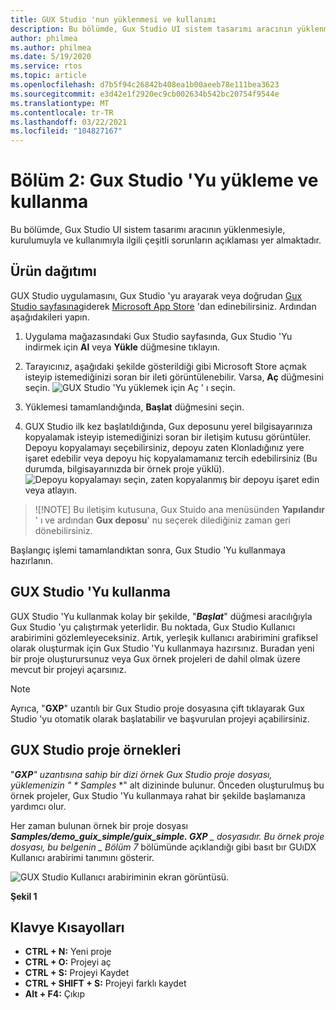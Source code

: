 ```yaml
---
title: GUX Studio 'nun yüklenmesi ve kullanımı
description: Bu bölümde, Gux Studio UI sistem tasarımı aracının yüklenmesiyle, kurulumuyla ve kullanımıyla ilgili çeşitli sorunların açıklaması yer almaktadır.
author: philmea
ms.author: philmea
ms.date: 5/19/2020
ms.service: rtos
ms.topic: article
ms.openlocfilehash: d7b5f94c26842b408ea1b00aeeb78e111bea3623
ms.sourcegitcommit: e3d42e1f2920ec9cb002634b542bc20754f9544e
ms.translationtype: MT
ms.contentlocale: tr-TR
ms.lasthandoff: 03/22/2021
ms.locfileid: "104827167"
---
```

# <a name="chapter-2-installation-and-use-of-guix-studio"></a>Bölüm 2: Gux Studio 'Yu yükleme ve kullanma

Bu bölümde, Gux Studio UI sistem tasarımı aracının yüklenmesiyle, kurulumuyla ve kullanımıyla ilgili çeşitli sorunların açıklaması yer almaktadır. 

## <a name="product-distribution"></a>Ürün dağıtımı

GUX Studio uygulamasını, Gux Studio 'yu arayarak veya doğrudan [Gux Studio sayfasına](https://www.microsoft.com/p/azure-rtos-guix-studio/9pbm1k1r7q0f?activetab=pivot:overviewtab)giderek [Microsoft App Store](https://microsoft.com/store/apps) 'dan edinebilirsiniz. Ardından aşağıdakileri yapın.

1. Uygulama mağazasındaki Gux Studio sayfasında, Gux Studio 'Yu indirmek için **Al** veya **Yükle** düğmesine tıklayın.

1. Tarayıcınız, aşağıdaki şekilde gösterildiği gibi Microsoft Store açmak isteyip istemediğinizi soran bir ileti görüntülenebilir. Varsa, **Aç** düğmesini seçin.
![GUX Studio 'Yu yüklemek için Aç ' ı seçin.](./media/guix-studio/open-ms-store.png)

1. Yüklemesi tamamlandığında, **Başlat** düğmesini seçin.

1. GUX Studio ilk kez başlatıldığında, Gux deposunu yerel bilgisayarınıza kopyalamak isteyip istemediğinizi soran bir iletişim kutusu görüntüler. Depoyu kopyalamayı seçebilirsiniz, depoyu zaten Klonladığınız yere işaret edebilir veya depoyu hiç kopyalamamanız tercih edebilirsiniz (Bu durumda, bilgisayarınızda bir örnek proje yüklü).
![Depoyu kopyalamayı seçin, zaten kopyalanmış bir depoyu işaret edin veya atlayın.](./media/guix-studio/clone-repo.png)

> ![!NOTE]
> Bu iletişim kutusuna, Gux Stuido ana menüsünden **Yapılandır** ' ı ve ardından **Gux deposu**' nu seçerek dilediğiniz zaman geri dönebilirsiniz.

Başlangıç işlemi tamamlandıktan sonra, Gux Studio 'Yu kullanmaya hazırlanın.

## <a name="using-guix-studio"></a>GUX Studio 'Yu kullanma

GUX Studio 'Yu kullanmak kolay bir şekilde, "***Başlat***" düğmesi aracılığıyla Gux Studio 'yu çalıştırmak yeterlidir. Bu noktada, Gux Studio Kullanıcı arabirimini gözlemleyeceksiniz. Artık, yerleşik kullanıcı arabirimini grafiksel olarak oluşturmak için Gux Studio 'Yu kullanmaya hazırsınız. Buradan yeni bir proje oluşturursunuz veya Gux örnek projeleri de dahil olmak üzere mevcut bir projeyi açarsınız.

> [!NOTE]
> Ayrıca, "**GXP**" uzantılı bir Gux Studio proje dosyasına çift tıklayarak Gux Studio 'yu otomatik olarak başlatabilir ve başvurulan projeyi açabilirsiniz.

## <a name="guix-studio-project-samples"></a>GUX Studio proje örnekleri

"***GXP**_"_ uzantısına sahip bir dizi örnek Gux Studio proje dosyası, yüklemenizin " * _Samples_* *" alt dizininde bulunur. Önceden oluşturulmuş bu örnek projeler, Gux Studio 'Yu kullanmaya rahat bir şekilde başlamanıza yardımcı olur.

Her zaman bulunan örnek bir proje dosyası ***Samples/demo_guix_simple/guix_simple. GXP** _ dosyasıdır. Bu örnek proje dosyası, bu belgenin _ *_Bölüm 7_** bölümünde açıklandığı gibi basıt bır GUıDX Kullanıcı arabirimi tanımını gösterir.

![GUX Studio Kullanıcı arabiriminin ekran görüntüsü.](./media/guix-studio/image_10.png)

**Şekil 1**

## <a name="keyboard-shortcuts"></a>Klavye Kısayolları

- **CTRL + N:** Yeni proje
- **CTRL + O:** Projeyi aç
- **CTRL + S:** Projeyi Kaydet
- **CTRL + SHIFT + S:** Projeyi farklı kaydet
- **Alt + F4:** Çıkıp
